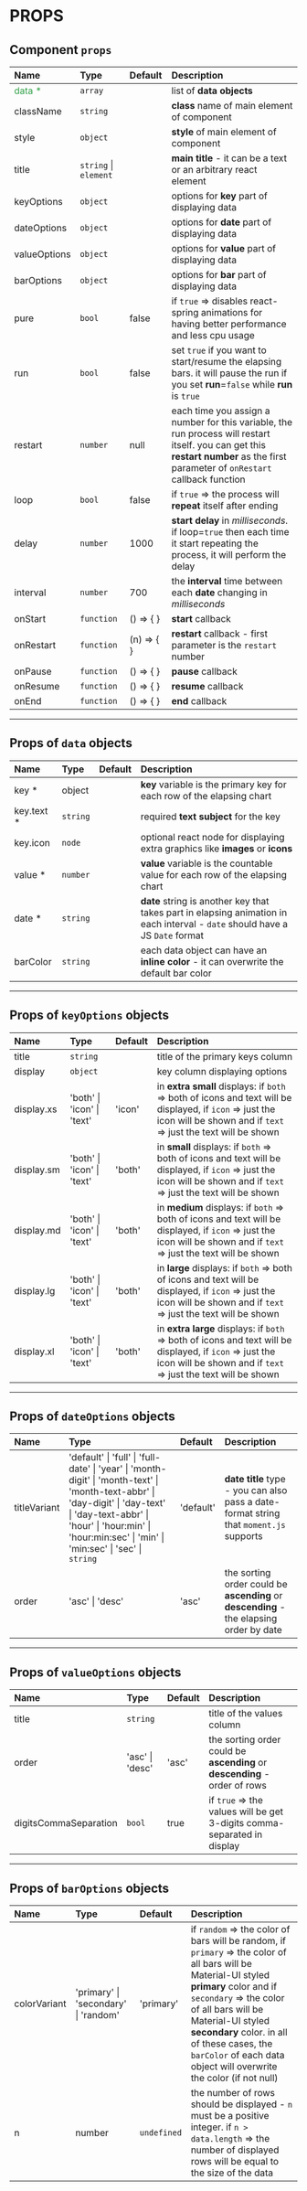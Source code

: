 # PROPS

## Component `props`

| Name | Type | Default | Description |
|:-----|:-----|:-----|:-----|
| <span style="color: #31a148">data *</span> | `array` |  | list of **data objects** |
| className | `string` |  | **class** name of main element of component |
| style | `object` |  | **style** of main element of component |
| title | `string` \| `element` |  | **main title** - it can be a text or an arbitrary react element  |
| keyOptions | `object` |  | options for **key** part of displaying data |
| dateOptions | `object` |  | options for **date** part of displaying data |
| valueOptions | `object` |  | options for **value** part of displaying data |
| barOptions | `object` |  | options for **bar** part of displaying data |
| pure | `bool` | false | if `true` => disables react-spring animations for having better performance and less cpu usage |
| run | `bool` | false | set `true` if you want to start/resume the elapsing bars. it will pause the run if you set **run**=`false` while **run** is `true` |
| restart | `number` | null | each time you assign a number for this variable, the run process will restart itself. you can get this **restart number** as the first parameter of `onRestart` callback function |
| loop | `bool` | false | if `true` => the process will **repeat** itself after ending |
| delay | `number` | 1000 | **start delay** in *milliseconds*. if loop=`true` then each time it start repeating the process, it will perform the delay |
| interval | `number` | 700 | the **interval** time between each **date** changing in *milliseconds* |
| onStart | `function` | () => { } | **start** callback |
| onRestart | `function` | (n) => { } | **restart** callback - first parameter is the `restart` number |
| onPause | `function` | () => { } | **pause** callback |
| onResume | `function` | () => { } | **resume** callback |
| onEnd | `function` | () => { } | **end** callback  |

----

## Props of `data` objects

| Name | Type | Default | Description |
|:-----|:-----|:-----|:-----|
| key * | object |  | **key** variable is the primary key for each row of the elapsing chart |
| key.text * | `string` |  | required **text subject** for the key |
| key.icon | `node` |  | optional react node for displaying extra graphics like **images** or **icons** |
| value * | `number` |  | **value** variable is the countable value for each row of the elapsing chart |
| date * | `string` |  | **date** string is another key that takes part in elapsing animation in each interval - `date` should have a JS `Date` format |
| barColor | `string` |  | each data object can have an **inline color** - it can overwrite the default bar color |

----

## Props of `keyOptions` objects

| Name | Type | Default | Description |
|:-----|:-----|:-----|:-----|
| title | `string` |  | title of the primary keys column |
| display | `object` |  | key column displaying options  |
| display.‌xs | 'both' \| 'icon' \| 'text' | 'icon' | in **extra small** displays: if `both` => both of icons and text will be displayed, if `icon` => just the icon will be shown and if `text` => just the text will be shown |
| display.‌sm | 'both' \| 'icon' \| 'text' | 'both' | in **small** displays:  if `both` => both of icons and text will be displayed, if `icon` => just the icon will be shown and if `text` => just the text will be shown |
| display.‌md | 'both' \| 'icon' \| 'text' | 'both' | in **medium** displays:  if `both` => both of icons and text will be displayed, if `icon` => just the icon will be shown and if `text` => just the text will be shown |
| display.‌lg | 'both' \| 'icon' \| 'text' | 'both' | in **large** displays:  if `both` => both of icons and text will be displayed, if `icon` => just the icon will be shown and if `text` => just the text will be shown |
| display.‌xl | 'both' \| 'icon' \| 'text' | 'both' | in **extra large** displays:  if `both` => both of icons and text will be displayed, if `icon` => just the icon will be shown and if `text` => just the text will be shown |

----

## Props of `dateOptions` objects

| Name | Type | Default | Description |
|:-----|:-----|:-----|:-----|
| titleVariant | 'default' \| 'full' \| 'full-date' \| 'year' \| 'month-digit' \| 'month-text' \| 'month-text-abbr' \| 'day-digit' \| 'day-text' \| 'day-text-abbr' \| 'hour' \| 'hour:min' \| 'hour:min:sec' \| 'min' \| 'min:sec' \| 'sec' \| `string` | 'default' | **date title** type - you can also pass a date-format string that `moment.js` supports |
| order | 'asc' \| 'desc' | 'asc' | the sorting order could be **ascending** or **descending** - the elapsing order by date |

----

## Props of `valueOptions` objects

| Name | Type | Default | Description |
|:-----|:-----|:-----|:-----|
| title | `string` |  | title of the values column |
| order | 'asc' \| 'desc' | 'asc' | the sorting order could be **ascending** or **descending** - order of rows |
| digitsCommaSeparation | `bool` | true | if `true` => the values will be get 3-digits comma-separated in display |

----

## Props of `barOptions` objects

| Name | Type | Default | Description |
|:-----|:-----|:-----|:-----|
| colorVariant | 'primary' \| 'secondary' \| 'random' | 'primary' | if `random` => the color of bars will be random, if `primary` => the color of all bars will be Material-UI styled **primary** color and if `secondary` => the color of all bars will be Material-UI styled **secondary** color. in all of these cases, the `barColor` of each data object will overwrite the color (if not null) |
| n | number | `undefined` | the number of rows should be displayed - `n` must be a positive integer. if `n > data.length` => the number of displayed rows will be equal to the size of the data |
